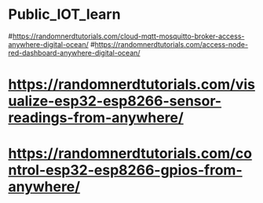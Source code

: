 # Public_IOT_learn
#https://randomnerdtutorials.com/cloud-mqtt-mosquitto-broker-access-anywhere-digital-ocean/
#https://randomnerdtutorials.com/access-node-red-dashboard-anywhere-digital-ocean/
# https://randomnerdtutorials.com/visualize-esp32-esp8266-sensor-readings-from-anywhere/
# https://randomnerdtutorials.com/control-esp32-esp8266-gpios-from-anywhere/
